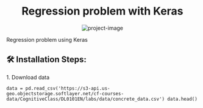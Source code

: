 <h1 align="center" id="title">Regression problem with Keras</h1>

<p align="center"><img src="https://socialify.git.ci/BogdanRivera/Keras_regression_problem/image?font=Source%20Code%20Pro&amp;language=1&amp;name=1&amp;owner=1&amp;pattern=Circuit%20Board&amp;stargazers=1&amp;theme=Auto" alt="project-image"></p>

<p id="description">Regression problem using Keras</p>

<h2>🛠️ Installation Steps:</h2>

<p>1. Download data</p>

```
data = pd.read_csv('https://s3-api.us-geo.objectstorage.softlayer.net/cf-courses-data/CognitiveClass/DL0101EN/labs/data/concrete_data.csv') data.head()
```
